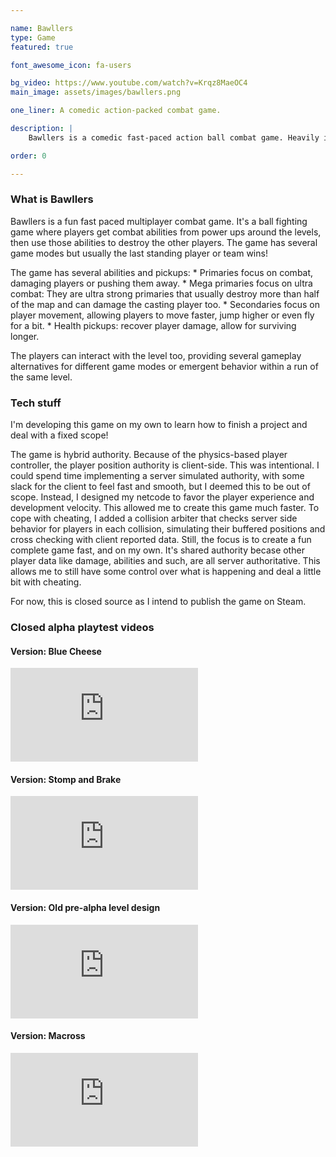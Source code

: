 ```yaml
---

name: Bawllers
type: Game
featured: true

font_awesome_icon: fa-users

bg_video: https://www.youtube.com/watch?v=Krqz8MaeOC4
main_image: assets/images/bawllers.png

one_liner: A comedic action-packed combat game.

description: |
    Bawllers is a comedic fast-paced action ball combat game. Heavily inspired by Mario Kart, Smash Bros, Golf with Friends and even Team Fortress 2, it is a fun oriented game!

order: 0

---
```


### What is Bawllers

Bawllers is a fun fast paced multiplayer combat game. It's a ball fighting game where players get combat abilities from power ups around the levels, then use those abilities to destroy the other players.
The game has several game modes but usually the last standing player or team wins!

The game has several abilities and pickups: 
    * Primaries focus on combat, damaging players or pushing them away.
    * Mega primaries focus on ultra combat: They are ultra strong primaries that usually destroy more than half of the map and can damage the casting player too.
    * Secondaries focus on player movement, allowing players to move faster, jump higher or even fly for a bit.
    * Health pickups: recover player damage, allow for surviving longer.

The players can interact with the level too, providing several gameplay alternatives for different game modes or emergent behavior within a run of the same level.

### Tech stuff

I'm developing this game on my own to learn how to finish a project and deal with a fixed scope!

The game is hybrid authority. Because of the physics-based player controller, the player position authority is client-side. This was intentional. I could spend time implementing a server simulated authority,
with some slack for the client to feel fast and smooth, but I deemed this to be out of scope. Instead, I designed my netcode to favor the player experience and development velocity. This allowed me to create this game much faster.
To cope with cheating, I added a collision arbiter that checks server side behavior for players in each collision, simulating their buffered positions and cross checking with client reported data.
Still, the focus is to create a fun complete game fast, and on my own. It's shared authority becase other player data like damage, abilities and such, are all server authoritative. This allows me to still have some control over what
is happening and deal a little bit with cheating.

For now, this is closed source as I intend to publish the game on Steam.

### Closed alpha playtest videos

#### Version: Blue Cheese

<div class="video-container">
    <iframe class="video" src="https://www.youtube.com/watch?v=nt9QncL-Cd8" frameborder="0" allowfullscreen></iframe>
</div>
<p></p>

#### Version: Stomp and Brake

<div class="video-container">
    <iframe class="video" src="https://www.youtube.com/watch?v=Krqz8MaeOC4" frameborder="0" allowfullscreen></iframe>
</div>
<p></p>

#### Version: Old pre-alpha level design

<div class="video-container">
    <iframe class="video" src="https://www.youtube.com/watch?v=c8CTHWjEq7w4" frameborder="0" allowfullscreen></iframe>
</div>
<p></p>

#### Version: Macross

<div class="video-container">
    <iframe class="video" src="https://www.youtube.com/watch?v=tnz6hXff5dA" frameborder="0" allowfullscreen></iframe>
</div>
<p></p>

